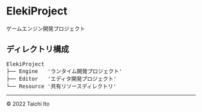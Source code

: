 # ElekiProject
ゲームエンジン開発プロジェクト
## ディレクトリ構成
<pre>
ElekiProject
├── Engine   'ランタイム開発プロジェクト'  
├── Editor   'エディタ開発プロジェクト'  
└── Resource '共有リソースディレクトリ'  
</pre>
---
© 2022 Taichi Ito
